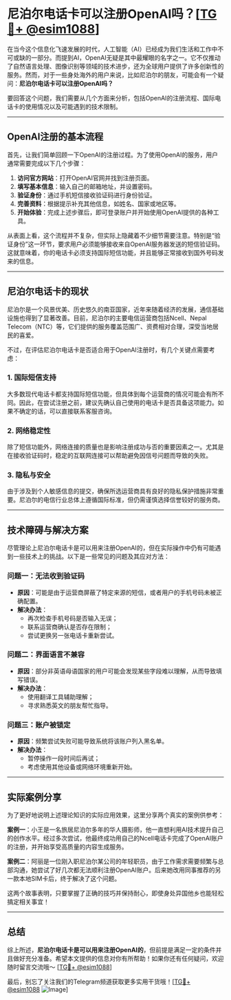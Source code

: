 # 尼泊尔电话卡可以注册OpenAI吗？[[TG💪+ @esim1088](https://t.me/s/esim1088)]

在当今这个信息化飞速发展的时代，人工智能（AI）已经成为我们生活和工作中不可或缺的一部分。而提到AI，OpenAI无疑是其中最耀眼的名字之一。它不仅推动了自然语言处理、图像识别等领域的技术进步，还为全球用户提供了许多创新性的服务。然而，对于一些身处海外的用户来说，比如尼泊尔的朋友，可能会有一个疑问：**尼泊尔电话卡可以注册OpenAI吗？**

要回答这个问题，我们需要从几个方面来分析，包括OpenAI的注册流程、国际电话卡的使用情况以及可能遇到的技术限制。

---

## OpenAI注册的基本流程

首先，让我们简单回顾一下OpenAI的注册过程。为了使用OpenAI的服务，用户通常需要完成以下几个步骤：

1. **访问官方网站**：打开OpenAI官网并找到注册页面。
2. **填写基本信息**：输入自己的邮箱地址，并设置密码。
3. **验证身份**：通过手机短信接收验证码进行身份验证。
4. **完善资料**：根据提示补充其他信息，如姓名、国家或地区等。
5. **开始体验**：完成上述步骤后，即可登录账户并开始使用OpenAI提供的各种工具。

从表面上看，这个流程并不复杂，但实际上隐藏着不少细节需要注意。特别是“验证身份”这一环节，要求用户必须能够接收来自OpenAI服务器发送的短信验证码。这就意味着，你的电话卡必须支持国际短信功能，并且能够正常接收到国外号码发来的信息。

---

## 尼泊尔电话卡的现状

尼泊尔是一个风景优美、历史悠久的南亚国家，近年来随着经济的发展，通信基础设施也得到了显著改善。目前，尼泊尔的主要电信运营商包括Ncell、Nepal Telecom（NTC）等，它们提供的服务覆盖范围广、资费相对合理，深受当地居民的喜爱。

不过，在评估尼泊尔电话卡是否适合用于OpenAI注册时，有几个关键点需要考虑：

### 1. 国际短信支持
大多数现代电话卡都支持国际短信功能，但具体到每个运营商的情况可能会有所不同。因此，在尝试注册之前，建议先确认自己使用的电话卡是否具备这项能力。如果不确定的话，可以直接联系客服咨询。

### 2. 网络稳定性
除了短信功能外，网络连接的质量也是影响注册成功与否的重要因素之一。尤其是在接收验证码时，稳定的互联网连接可以帮助避免因信号问题而导致的失败。

### 3. 隐私与安全
由于涉及到个人敏感信息的提交，确保所选运营商具有良好的隐私保护措施非常重要。尼泊尔的电信行业总体上遵循国际标准，但仍需谨慎选择信誉较好的服务商。

---

## 技术障碍与解决方案

尽管理论上尼泊尔电话卡是可以用来注册OpenAI的，但在实际操作中仍有可能遇到一些技术上的挑战。以下是一些常见的问题及其应对方法：

### 问题一：无法收到验证码
- **原因**：可能是由于运营商屏蔽了特定来源的短信，或者用户的手机号码未被正确配置。
- **解决办法**：
  - 再次检查手机号码是否输入无误；
  - 联系运营商确认是否存在限制；
  - 尝试更换另一张电话卡重新尝试。

### 问题二：界面语言不兼容
- **原因**：部分非英语母语国家的用户可能会发现某些字段难以理解，从而导致填写错误。
- **解决办法**：
  - 使用翻译工具辅助理解；
  - 寻求熟悉英文的朋友帮忙指导。

### 问题三：账户被锁定
- **原因**：频繁尝试失败可能导致系统将该账户列入黑名单。
- **解决办法**：
  - 暂停操作一段时间后再试；
  - 考虑使用其他设备或网络环境重新开始。

---

## 实际案例分享

为了更好地说明上述理论知识的实际应用效果，这里分享两个真实的案例供参考：

**案例一**：小王是一名旅居尼泊尔多年的华人摄影师，他一直想利用AI技术提升自己的创作水平。经过多次尝试，他最终成功用自己的Ncell电话卡完成了OpenAI账户的注册，并开始享受高质量的内容生成服务。

**案例二**：阿丽是一位刚入职尼泊尔某公司的年轻职员，由于工作需求需要频繁与总部沟通，她尝试了好几次都无法顺利注册OpenAI账户。后来她改用同事推荐的另一款本地SIM卡后，终于解决了这个问题。

这两个故事表明，只要掌握了正确的技巧并保持耐心，即使身处异国他乡也能轻松搞定相关事宜！

---

## 总结

综上所述，**尼泊尔电话卡是可以用来注册OpenAI的**，但前提是满足一定的条件并且做好充分准备。希望本文提供的信息对你有所帮助！如果你还有任何疑问，欢迎随时留言交流哦～ [[TG💪+ @esim1088](https://t.me/s/esim1088)]

最后，别忘了关注我们的Telegram频道获取更多实用干货哦！[[TG💪+ @esim1088](https://t.me/s/esim1088) ![Image](https://i.postimg.cc/4NQfJmqS/Snipaste-2025-05-13-00-14-12.png)]